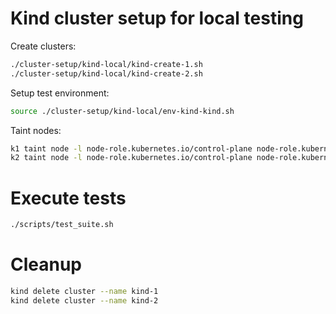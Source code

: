 
# Kind cluster setup for local testing

Create clusters:

```bash
./cluster-setup/kind-local/kind-create-1.sh
./cluster-setup/kind-local/kind-create-2.sh
```

Setup test environment:

```bash
source ./cluster-setup/kind-local/env-kind-kind.sh
```

Taint nodes:

```bash
k1 taint node -l node-role.kubernetes.io/control-plane node-role.kubernetes.io/master:NoSchedule
k2 taint node -l node-role.kubernetes.io/control-plane node-role.kubernetes.io/master:NoSchedule
```

# Execute tests

```bash
./scripts/test_suite.sh
```

# Cleanup

```bash
kind delete cluster --name kind-1
kind delete cluster --name kind-2
```
